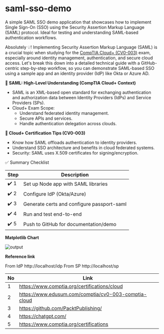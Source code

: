 # saml-sso-demo
A simple SAML SSO demo application that showcases how to implement Single Sign-On (SSO) using the Security Assertion Markup Language (SAML) protocol. Ideal for testing and understanding SAML-based authentication workflows.

Absolutely 💡! Implementing Security Assertion Markup Language (SAML) is a crucial topic when studying for the [CompTIA Cloud+ (CV0-003)](https://www.comptia.org/certifications/cloud) exam, especially around identity management, authentication, and secure cloud access. Let's break this down into a detailed technical guide with a GitHub-centric step-by-step workflow, so you can demonstrate SAML-based SSO using a sample app and an identity provider (IdP) like Okta or Azure AD.

**🔐 SAML: High-Level Understanding (CompTIA Cloud+ Context)**

- SAML is an XML-based open standard for exchanging authentication and authorization data between Identity Providers (IdPs) and Service Providers (SPs).
- Cloud+ Exam Scope:
  - Understand federated identity management.
  - Secure APIs and services.
  - Handle authentication delegation across clouds.
 
**🧠 Cloud+ Certification Tips (CV0-003)**

- Know how SAML offloads authentication to identity providers.
- Understand SSO architecture and benefits in cloud federated systems.
- Security: SAML uses X.509 certificates for signing/encryption.

✅ Summary Checklist

| Step  | Description |
| ------------- | ------------- |
| ✔️ 1  | Set up Node app with SAML libraries  |
| ✔️ 2  | Configure IdP (Okta/Azure)  |
| ✔️ 3  | Generate certs and configure passport-saml  |
| ✔️ 4  | Run and test end-to-end  |
| ✔️ 5  | Push to GitHub for documentation/demo  |

**Matplotlib Chart**

![output](https://github.com/user-attachments/assets/fd00e3e8-857d-4d0a-b4df-08ccd2efe277)

**Reference link**

From IdP
http://localhost/idp
From SP
http://localhost/sp


| No  | Link |
| ------------- | ------------- |
| 1  | https://www.comptia.org/certifications/cloud  |
| 2  | https://www.edusum.com/comptia/cv0-003-comptia-cloud  |
| 3  | https://github.com/PacktPublishing/  |
| 4  | https://chatgpt.com/  |
| 5  | https://www.comptia.org/certifications  |


